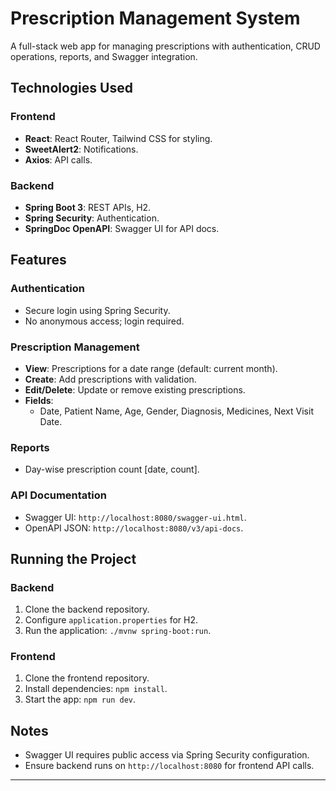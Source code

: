 # Prescription Management System

A full-stack web app for managing prescriptions with authentication, CRUD operations, reports, and Swagger integration.

## Technologies Used

### Frontend
- **React**: React Router, Tailwind CSS for styling.
- **SweetAlert2**: Notifications.
- **Axios**: API calls.

### Backend
- **Spring Boot 3**: REST APIs, H2.
- **Spring Security**: Authentication.
- **SpringDoc OpenAPI**: Swagger UI for API docs.

## Features

### Authentication
- Secure login using Spring Security.
- No anonymous access; login required.

### Prescription Management
- **View**: Prescriptions for a date range (default: current month).
- **Create**: Add prescriptions with validation.
- **Edit/Delete**: Update or remove existing prescriptions.
- **Fields**:
  - Date, Patient Name, Age, Gender, Diagnosis, Medicines, Next Visit Date.

### Reports
- Day-wise prescription count [date, count].

### API Documentation
- Swagger UI: `http://localhost:8080/swagger-ui.html`.
- OpenAPI JSON: `http://localhost:8080/v3/api-docs`.

## Running the Project

### Backend
1. Clone the backend repository.
2. Configure `application.properties` for H2.
3. Run the application: `./mvnw spring-boot:run`.

### Frontend
1. Clone the frontend repository.
2. Install dependencies: `npm install`.
3. Start the app: `npm run dev`.

## Notes
- Swagger UI requires public access via Spring Security configuration.
- Ensure backend runs on `http://localhost:8080` for frontend API calls.

---


